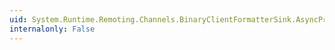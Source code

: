 ```yaml
---
uid: System.Runtime.Remoting.Channels.BinaryClientFormatterSink.AsyncProcessMessage(System.Runtime.Remoting.Messaging.IMessage,System.Runtime.Remoting.Messaging.IMessageSink)
internalonly: False
---
```

